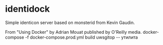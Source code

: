 identidock
==========

Simple identicon server based on monsterid from Kevin Gaudin.

From "Using Docker" by Adrian Mouat published by O'Reilly media.
docker-compose -f docker-compose.prod.yml build
uwsgitop -- утилита